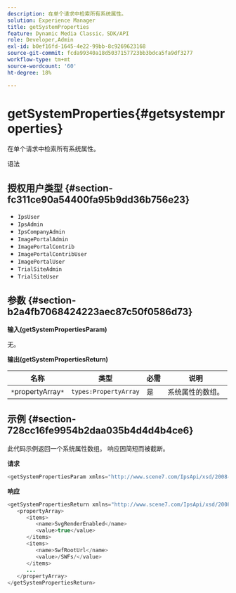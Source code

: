 ```yaml
---
description: 在单个请求中检索所有系统属性。
solution: Experience Manager
title: getSystemProperties
feature: Dynamic Media Classic，SDK/API
role: Developer,Admin
exl-id: b0ef16fd-1645-4e22-99bb-8c9269623168
source-git-commit: fcda99340a18d5037157723bb3bdca5fa9df3277
workflow-type: tm+mt
source-wordcount: '60'
ht-degree: 18%

---
```


# getSystemProperties{#getsystemproperties}

在单个请求中检索所有系统属性。

语法

## 授权用户类型 {#section-fc311ce90a54400fa95b9dd36b756e23}

* `IpsUser`
* `IpsAdmin`
* `IpsCompanyAdmin`
* `ImagePortalAdmin`
* `ImagePortalContrib`
* `ImagePortalContribUser`
* `ImagePortalUser`
* `TrialSiteAdmin`
* `TrialSiteUser`

## 参数 {#section-b2a4fb7068424223aec87c50f0586d73}

**输入(getSystemPropertiesParam)**

无。

**输出(getSystemPropertiesReturn)**

| 名称 | 类型 | 必需 | 说明 |
|---|---|---|---|
| `*`propertyArray`*` | `types:PropertyArray` | 是 | 系统属性的数组。 |

## 示例 {#section-728cc16fe9954b2daa035b4d4d4b4ce6}

此代码示例返回一个系统属性数组。 响应因简短而被截断。

**请求**

```java
<getSystemPropertiesParam xmlns="http://www.scene7.com/IpsApi/xsd/2008-09-10"/>
```

**响应**

```java
<getSystemPropertiesReturn xmlns="http://www.scene7.com/IpsApi/xsd/2008-09-10"> 
   <propertyArray> 
      <items> 
         <name>SvgRenderEnabled</name> 
         <value>true</value> 
      </items> 
      <items> 
         <name>SwfRootUrl</name> 
         <value>/SWFs/</value> 
      </items> 
      ... 
   </propertyArray> 
</getSystemPropertiesReturn>
```

